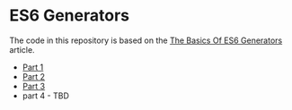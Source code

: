 # ES6 Generators

The code in this repository is based on the
[The Basics Of ES6 Generators](https://davidwalsh.name/es6-generators)
article.

- [Part 1](index1.js)
- [Part 2](index2.js)
- [Part 3](index.js)
- part 4 - TBD
